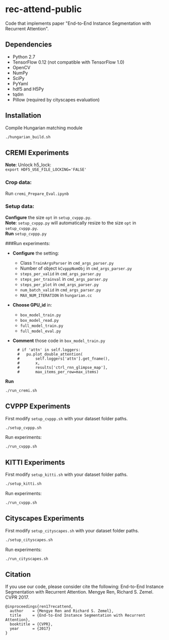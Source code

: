 # rec-attend-public
Code that implements paper "End-to-End Instance Segmentation with Recurrent Attention".

## Dependencies
* Python 2.7
* TensorFlow 0.12 (not compatible with TensorFlow 1.0)
* OpenCV
* NumPy
* SciPy
* PyYaml
* hdf5 and H5Py
* tqdm
* Pillow (required by cityscapes evaluation)

## Installation
Compile Hungarian matching module
```bash
./hungarian_build.sh
```

## CREMI Experiments
**Note**: Unlock h5_lock:  
`export HDF5_USE_FILE_LOCKING='FALSE'`

### Crop data:  
Run `cremi_Prepare_Eval.ipynb`
### Setup data:
**Configure** the size `opt` in `setup_cvppp.py`.  
**Note**: `setup_cvppp.py` will automatically resize to the size `opt` in `setup_cvppp.py`.    
**Run** `setup_cvppp.py`  


###Run experiments:
+ **Configure** the setting:  
    + Class `TrainArgsParser` in `cmd_args_parser.py` 
    + Number of object `kCvpppNumObj` in `cmd_args_parser.py` 
    + `steps_per_valid` in `cmd_args_parser.py` 
    + `steps_per_trainval` in `cmd_args_parser.py` 
    + `steps_per_plot` in `cmd_args_parser.py` 
    + `num_batch_valid` in `cmd_args_parser.py`
    + `MAX_NUM_ITERATION` in `hungarian.cc` 
    
+ **Choose GPU_id** in: 
    + `box_model_train.py` 
    + `box_model_read.py`
    + `full_model_train.py`  
    + `full_model_eval.py`  
    
+ **Comment** those code in `box_model_train.py`
    ```
      # if 'attn' in self.loggers:
      #   pu.plot_double_attention(
      #       self.loggers['attn'].get_fname(),
      #       x,
      #       results['ctrl_rnn_glimpse_map'],
      #       max_items_per_row=max_items)
    ```
**Run**
```bash
./run_cremi.sh
```


## CVPPP Experiments
First modify `setup_cvppp.sh` with your dataset folder paths.
```bash
./setup_cvppp.sh
```

Run experiments:
```bash
./run_cvppp.sh
```

## KITTI Experiments
First modify `setup_kitti.sh` with your dataset folder paths.
```bash
./setup_kitti.sh
```

Run experiments:
```bash
./run_cvppp.sh
```

## Cityscapes Experiments
First modify `setup_cityscapes.sh` with your dataset folder paths.
```bash
./setup_cityscapes.sh
```

Run experiments:
```bash
./run_cityscapes.sh
```

## Citation
If you use our code, please consider cite the following:
End-to-End Instance Segmentation with Recurrent Attention. Mengye Ren, Richard 
S. Zemel. CVPR 2017.
```
@inproceedings{ren17recattend,
  author    = {Mengye Ren and Richard S. Zemel},
  title     = {End-to-End Instance Segmentation with Recurrent Attention},
  booktitle = {CVPR},
  year      = {2017}
}
```
